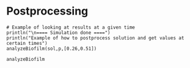 # Postprocessing

```
# Example of looking at results at a given time
println("\n==== Simulation done ====")
println("Example of how to postprocess solution and get values at certain times")
analyzeBiofilm(sol,p,[0.26,0.51])
```

```@docs
analyzeBiofilm
```